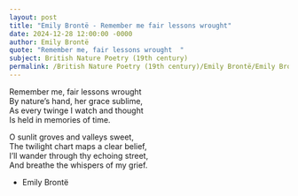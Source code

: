 ```yaml
---
layout: post
title: "Emily Brontë - Remember me fair lessons wrought"
date: 2024-12-28 12:00:00 -0000
author: Emily Brontë
quote: "Remember me, fair lessons wrought  "
subject: British Nature Poetry (19th century)
permalink: /British Nature Poetry (19th century)/Emily Brontë/Emily Brontë - Remember me fair lessons wrought
---
```


Remember me, fair lessons wrought  
By nature’s hand, her grace sublime,  
As every twinge I watch and thought  
Is held in memories of time.

O sunlit groves and valleys sweet,  
The twilight chart maps a clear belief,  
I’ll wander through thy echoing street,  
And breathe the whispers of my grief.


- Emily Brontë
